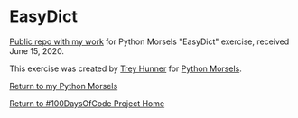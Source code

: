 # EasyDict

[Public repo with my work](https://github.com/mUtterberg/python_morsels/tree/master/EasyDict/) for Python Morsels "EasyDict" exercise, received June 15, 2020.

This exercise was created by [Trey Hunner](https://treyhunner.com/) for [Python Morsels](https://try.pythonmorsels.com/).

[Return to my Python Morsels](https://mutterberg.github.io/python_morsels)

[Return to #100DaysOfCode Project Home](https://mutterberg.github.io)
